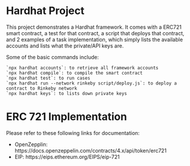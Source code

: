 # Hardhat Project

This project demonstrates a Hardhat framework. It comes with a ERC721 smart contract, a test for that contract, a script that deploys that contract, and 2 examples of a task implementation, which simply lists the available accounts and lists what the private/API keys are.

Some of the basic commands include:

```shell
`npx hardhat accounts`: to retrieve all framework accounts
`npx hardhat compile`: to compile the smart contract
`npx hardhat test`: to run cases
`npx hardhat run --network rinkeby script/deploy.js`: to deploy a contract to Rinkeby network
`npx hardhat keys`: to lists down private keys
```

# ERC 721 Implementation

Please refer to these following links for documentation: <br>
<ul>
  <li> OpenZepplin: https://docs.openzeppelin.com/contracts/4.x/api/token/erc721
  <li> EIP: https://eips.ethereum.org/EIPS/eip-721
</ul>
